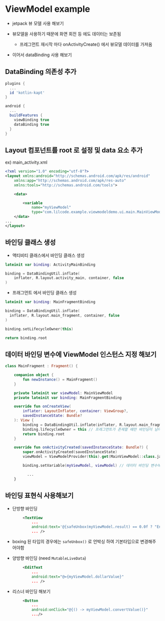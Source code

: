# ViewModel example

- jetpack 뷰 모델 사용 해보기
- 뷰모델을 사용하기 때문에 화면 회전 등 에도 데이터는 보존됨
    - 프레그먼트 재시작 마다 onActivityCreate() 에서 뷰모델 데이터를 가져옴
  
- 이어서 dataBinding 사용 해보기

## DataBinding 의존성 추가

```groovy
plugins {
  ...
  id 'kotlin-kapt'
}

android {
  ...
  buildFeatures {
    viewBinding true
    dataBinding true
  }
}
```

## Layout 컴포넌트를 root 로 설정 및 data 요소 추가
ex)
main_activity.xml
```xml
<?xml version="1.0" encoding="utf-8"?>
<layout xmlns:android="http://schemas.android.com/apk/res/android"
    xmlns:app="http://schemas.android.com/apk/res-auto"
    xmlns:tools="http://schemas.android.com/tools">

    <data>

        <variable
            name="myViewModel"
            type="com.lilcode.example.viewmodeldemo.ui.main.MainViewModel" />
    </data>
...
</layout>
```


## 바인딩 클래스 생성

- 액티비티 클래스에서 바인딩 클래스 생성

```kotlin
lateinit var binding: ActivityMainBinding

binding = DataBindingUtil.inflate(
    inflater, R.layout.activity_main, container, false
)
```

- 프래그먼트 에서 바인딩 클래스 생성

```kotlin
lateinit var binding: MainFragmentBinding

binding = DataBindingUtil.inflate(
  inflater, R.layout.main_fragment, container, false
)

binding.setLifecycleOwner(this)

return binding.root
```

## 데이터 바인딩 변수에 ViewModel 인스턴스 지정 해보기 

```kotlin
class MainFragment : Fragment() {

    companion object {
        fun newInstance() = MainFragment()
    }

    private lateinit var viewModel: MainViewModel
    private lateinit var binding: MainFragmentBinding

    override fun onCreateView(
        inflater: LayoutInflater, container: ViewGroup?,
        savedInstanceState: Bundle?
    ): View {
        binding = DataBindingUtil.inflate(inflater, R.layout.main_fragment, container, false)
        binding.lifecycleOwner = this // 프레그먼트가 존재할 때만 바인딩이 남아있어야 하기 떄문에 연결. (소멸시 같이 소멸)
        return binding.root
    }

    override fun onActivityCreated(savedInstanceState: Bundle?) {
        super.onActivityCreated(savedInstanceState)
        viewModel = ViewModelProvider(this).get(MainViewModel::class.java)

        binding.setVariable(myViewModel, viewModel) // 데이터 바인딩 변수에 ViewModel 인스턴스 지정 해보기

          ...
    }

```

## 바인딩 표현식 사용해보기

- 단방향 바인딩
```xml
        <TextView
            ...
            android:text='@{safeUnbox(myViewModel.result) == 0.0f ? "Enter value" : String.valueOf(safeUnbox(myViewModel.result)) + " euros"}'
            ... />
```

- boxing 된 타입의 경우에는 `safeUnbox()` 로 언박싱 하여 기본타입으로 변경해주어야함

- 양방향 바인딩 (need `MutableLiveData`)
```xml
        <EditText
            ...
            android:text="@={myViewModel.dollarValue}"
            ... />
```

- 리스너 바인딩 해보기

```xml
        <Button
            ...
            android:onClick="@{() -> myViewModel.convertValue()}"
            .../>
```